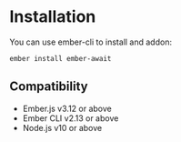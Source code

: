 # Installation

You can use ember-cli to install and addon:

```text
ember install ember-await
```

## Compatibility

* Ember.js v3.12 or above
* Ember CLI v2.13 or above
* Node.js v10 or above
